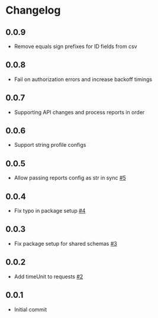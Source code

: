 # Changelog

## 0.0.9
  * Remove equals sign prefixes for ID fields from csv

## 0.0.8
  * Fail on authorization errors and increase backoff timings

## 0.0.7
  * Supporting API changes and process reports in order

## 0.0.6
  * Support string profile configs

## 0.0.5
  * Allow passing reports config as str in sync [#5](https://github.com/singer-io/tap-amazon-ads-dsp/pull/5)

## 0.0.4
  * Fix typo in package setup [#4](https://github.com/singer-io/tap-amazon-ads-dsp/pull/4)

## 0.0.3
  * Fix package setup for shared schemas [#3](https://github.com/singer-io/tap-amazon-ads-dsp/pull/3)

## 0.0.2
  * Add timeUnit to requests [#2](https://github.com/singer-io/tap-amazon-ads-dsp/pull/2)

## 0.0.1
  * Initial commit
